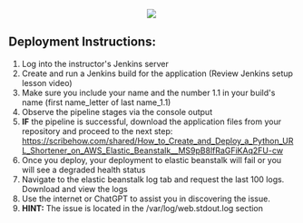 <p align="center">
<img src="https://github.com/kura-labs-org/kuralabs_deployment_1/blob/main/Kuralogo.png">
</p>

## Deployment Instructions:
1. Log into the instructor's Jenkins server
2. Create and run a Jenkins build for the application (Review Jenkins setup lesson video)
3. Make sure you include your name and the number 1.1 in your build's name (first name_letter of last name_1.1)
4. Observe the pipeline stages via the console output
5. **IF** the pipeline is successful, download the application files from your repository and proceed to the next step: https://scribehow.com/shared/How_to_Create_and_Deploy_a_Python_URL_Shortener_on_AWS_Elastic_Beanstalk__MS9pB8lfRaGFiKAq2FU-cw
6. Once you deploy, your deployment to elastic beanstalk will fail or you will see a degraded health status
7. Navigate to the elastic beanstalk log tab and request the last 100 logs. Download and view  the logs
8. Use the internet or ChatGPT to assist you in discovering the issue.
9. **HINT:** The issue is located in the /var/log/web.stdout.log section 

